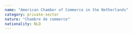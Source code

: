 ```yaml
---
name: "American Chamber of Commerce in the Netherlands"
category: private-sector
nature: "Chambre de commerce"
nationality: NLD
---
```

